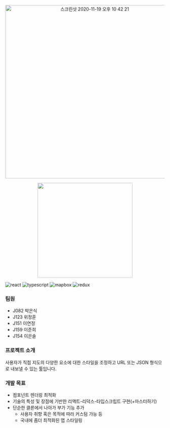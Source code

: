 <p align="center">
    <img width="549" alt="스크린샷 2020-11-19 오후 10 42 21" src="https://user-images.githubusercontent.com/26402298/99673762-8a71e080-2ab8-11eb-84ca-909703fae826.png">
</p>

<p align="center">
    <img src="https://github.com/qkrdmstlr3/svg-icon-animation/blob/master/map-icon/map-icon.svg" height="300" />
</p>

![react](https://img.shields.io/badge/react-17.0.1-9cf?logo=react)
![typescript](https://img.shields.io/badge/typescript-4.0.5-blue?logo=typescript)
![mapbox](https://img.shields.io/badge/mapbox-1.12.0-darkblue?logo=mapbox)
![redux](https://img.shields.io/badge/redux-4.0.5-purple?logo=redux)

### 팀원
- J082 박은식
- J123 위정훈
- J151 이연정
- J159 이준희
- J154 이은솔


### 프로젝트 소개

사용자가 직접 지도의 다양한 요소에 대한 스타일을 조정하고 URL 또는 JSON 형식으로 내보낼 수 있는 툴입니다.

### 개발 목표

- 컴포넌트 렌더링 최적화
- 기술의 특성 및 장점에 기반한 리액트-리덕스-타입스크립트 구현(+마스터하기)
- 단순한 클론에서 나아가 부가 기능 추가
    - 사용자 취향 혹은 목적에 따라 커스텀 가능 등
    - 국내에 좀더 최적화된 맵 스타일링
